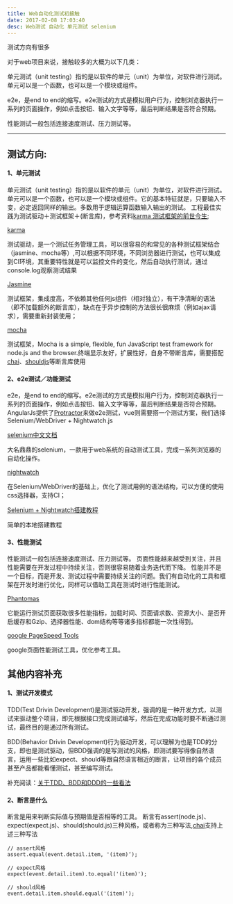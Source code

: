 ```yaml
---
title: Web自动化测试初接触
date: 2017-02-08 17:03:40
desc: Web测试 自动化 单元测试 selenium
---
```


测试方向有很多

对于web项目来说，接触较多的大概为以下几类：

单元测试（unit testing）指的是以软件的单元（unit）为单位，对软件进行测试。单元可以是一个函数，也可以是一个模块或组件。

e2e，是end to end的缩写。e2e测试的方式是模拟用户行为，控制浏览器执行一系列的页面操作，例如点击按钮、输入文字等等，最后判断结果是否符合预期。

性能测试一般包括连接速度测试、压力测试等。

<!--more-->

-------

## 测试方向:

#### 1、单元测试

单元测试（unit testing）指的是以软件的单元（unit）为单位，对软件进行测试。单元可以是一个函数，也可以是一个模块或组件。它的基本特征就是，只要输入不变，必定返回同样的输出。多数用于逻辑运算函数输入输出的测试。
工程最佳实践为测试驱动＋测试框架＋(断言库)，参考资料[karma 测试框架的前世今生](http://taobaofed.org/blog/2016/01/08/karma-origin/);

[karma](https://github.com/karma-runner/karma)

测试驱动，是一个测试任务管理工具，可以很容易的和常见的各种测试框架结合（jasmine、mocha等）,可以根据不同环境，不同浏览器进行测试，也可以集成到CI环境，其重要特性就是可以监控文件的变化，然后自动执行测试，通过console.log观察测试结果

[Jasmine](https://jasmine.github.io/)

测试框架，集成度高，不依赖其他任何js组件（相对独立），有干净清晰的语法（即不加载额外的断言库），缺点在于异步控制的方法很长很麻烦（例如ajax请求），需要重新封装使用；

[mocha](https://github.com/mochajs/mocha)

测试框架，Mocha is a simple, flexible, fun JavaScript test framework for node.js and the browser.终端显示友好，扩展性好，自身不带断言库，需要搭配[chai](http://chaijs.com/)、[shouldjs](https://shouldjs.github.io/)等断言库使用

#### 2、e2e测试／功能测试

e2e，是end to end的缩写。e2e测试的方式是模拟用户行为，控制浏览器执行一系列的页面操作，例如点击按钮、输入文字等等，最后判断结果是否符合预期。
AngularJs提供了[Protractor](https://docs.angularjs.org/guide/e2e-testing)来做e2e测试，vue则需要搭一个测试方案，我们选择 Selenium/WebDriver + Nightwatch.js

[selenium中文文档](https://www.gitbook.com/book/wizardforcel/selenium-doc/details)

大名鼎鼎的selenium，一款用于web系统的自动测试工具，完成一系列浏览器的自动化操作。

[nightwatch](http://nightwatchjs.org/)

在Selenium/WebDriver的基础上，优化了测试用例的语法结构，可以方便的使用css选择器，支持CI；

[Selenium + Nightwatch搭建教程](https://segmentfault.com/a/1190000005991670)

简单的本地搭建教程

#### 3、性能测试

性能测试一般包括连接速度测试、压力测试等。
页面性能越来越受到关注，并且性能需要在开发过程中持续关注，否则很容易随着业务迭代而下降。
性能并不是一个目标，而是开发、测试过程中需要持续关注的问题。我们有自动化的工具和框架在开发时进行优化，同样可以借助工具在测试时进行性能测试。

[Phantomas](https://github.com/macbre/phantomas)

它能运行测试页面获取很多性能指标，加载时间、页面请求数、资源大小、是否开启缓存和Gzip、选择器性能、dom结构等等诸多指标都能一次性得到。

[google PageSpeed Tools](https://developers.google.com/speed/pagespeed/)

google页面性能测试工具，优化参考工具。

## 其他内容补充

#### 1、测试开发模式

TDD(Test Drivin Development)是测试驱动开发，强调的是一种开发方式，以测试来驱动整个项目，即先根据接口完成测试编写，然后在完成功能时要不断通过测试，最终目的是通过所有测试。

BDD(Behavior Drivin Development)行为驱动开发，可以理解为也是TDD的分支，即也是测试驱动，但BDD强调的是写测试的风格，即测试要写得像自然语言，运用一些比如expect、should等跟自然语言相近的断言，让项目的各个成员甚至产品都能看懂测试，甚至编写测试。

补充阅读：[关于TDD、BDD和DDD的一些看法](http://www.cnblogs.com/ustbwuyi/archive/2012/10/26/2741223.html)

#### 2、断言是什么

断言是用来判断实际值与预期值是否相等的工具。
断言有assert(node.js)、expect(expect.js)、should(should.js)三种风格，或者称为三种写法,[chai](http://chaijs.com/)支持上述三种写法

    // assert风格
    assert.equal(event.detail.item, '(item)‘);

    // expect风格
    expect(event.detail.item).to.equal('(item)');

    // should风格
    event.detail.item.should.equal('(item)');


